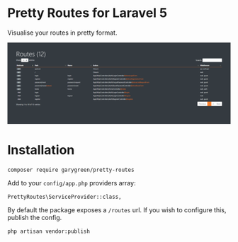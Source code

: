 Pretty Routes for Laravel 5
====

Visualise your routes in pretty format.

![Pretty Routes](https://raw.githubusercontent.com/garygreen/pretty-routes/master/screenshot.png)

# Installation

```
composer require garygreen/pretty-routes
```

Add to your `config/app.php` providers array:

```
PrettyRoutes\ServiceProvider::class,
```

By default the package exposes a `/routes` url. If you wish to configure this, publish the config.

```
php artisan vendor:publish
```
